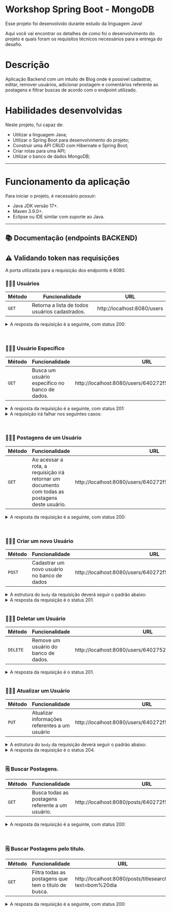 # Workshop Spring Boot - MongoDB

Esse projeto foi desenvolvido durante estudo da linguagem Java!

Aqui você vai encontrar os detalhes de como foi o desenvolvimento do projeto e quais foram os requisitos técnicos necessários para a entrega do desafio.

# Descrição
Aplicação Backend com um intuito de Blog onde é possivel cadastrar, editar, remover usuários, adicionar postagem e comentários referente as postagens e filtrar buscas de acordo com o endpoint utilizado. 

# Habilidades desenvolvidas

Neste projeto, fui capaz de:

- Utilizar a linguagem Java;
- Utilizar o Spring Boot para desenvolvimento do projeto;
- Construir uma API CRUD com Hibernate e Spring Boot;
- Criar rotas para uma API;
- Utilizar o banco de dados MongoDB;
   
---

# Funcionamento da aplicação

Para iniciar o projeto, é necessário possuir:
  - Java JDK versão 17+.
  - Maven 3.9.0+.
  - Eclipse ou IDE similar com suporte ao Java.

---

## 📚 Documentação (endpoints BACKEND)

## :warning: Validando token nas requisições

A porta utilizada para a requisição dos endpoints é 8080.

### 👨🏻‍🦱 Usuários
| Método | Funcionalidade                            | URL                        |
| ------ | ----------------------------------------- | -------------------------- |
| `GET`  | Retorna a lista de todos usuários cadastrados. | http://localhost:8080/users |

<details>
  <summary>A resposta da requisição é a seguinte, com status 200:</summary>

```json
[
    {
        "id": "640272f55aaded537531461b",
        "name": "Maria Brown",
        "email": "maria@gmail.com"
    },
    {
        "id": "640272f55aaded537531461c",
        "name": "Alex Green",
        "email": "alex@gmail.com"
    },
    {
        "id": "640272f55aaded537531461d",
        "name": "Bob Grey",
        "email": "bob@gmail.com"
    }
]
```

</details>
<br>
<br>

### 👨🏻‍🦱 Usuário Específico
| Método | Funcionalidade                                                | URL                            |
| ------ | ------------------------------------------------------------- | ------------------------------ |
| `GET`  | Busca um usuário especifico no banco de dados. | http://localhost:8080/users/640272f55aaded537531461b |

<details>
  <summary>A resposta da requisição é a seguinte, com status 201:</summary>

```json
{
    "id": "640272f55aaded537531461b",
    "name": "Maria Brown",
    "email": "maria@gmail.com"
}
```

</details>

<details>
  <summary>A requisição irá falhar nos seguintes casos:</summary>
  - A mensagem <code>'Objeto não encontrado'</code> caso não tenha esse id cadastrado no banco.
</details>

<br>
<br>

### 👨🏻‍🦱 Postagens de um Usuário
| Método   | Funcionalidade                                                                  | URL                           |
| -------- | ------------------------------------------------------------------------------- | ----------------------------- |
| `GET` | Ao acessar a rota, a requisição irá retornar um documento com todas as postagens deste usuário. | http://localhost:8080/users/640272f55aaded537531461b/posts |
<details>
  <summary>A resposta da requisição é a seguinte, com status 200:</summary>

```json
[
    {
        "id": "640272f55aaded537531461e",
        "date": "2018-03-21T00:00:00.000+00:00",
        "title": "Partiu Viagem!",
        "body": "Vou viajar para São Paulo, abraços!",
        "author": {
            "id": "640272f55aaded537531461b",
            "name": "Maria Brown"
        },
        "comments": [
            {
                "text": "Boa viagem mano",
                "date": "2018-03-21T00:00:00.000+00:00",
                "author": {
                    "id": "640272f55aaded537531461c",
                    "name": "Alex Green"
                }
            },
            {
                "text": "Aproveite",
                "date": "2018-03-22T00:00:00.000+00:00",
                "author": {
                    "id": "640272f55aaded537531461d",
                    "name": "Bob Grey"
                }
            }
        ]
    },
    {
        "id": "640272f55aaded537531461f",
        "date": "2018-03-23T00:00:00.000+00:00",
        "title": "Bom dia!",
        "body": "A viagem está sendo incrivel!",
        "author": {
            "id": "640272f55aaded537531461b",
            "name": "Maria Brown"
        },
        "comments": [
            {
                "text": "Tenha um ótimo dia",
                "date": "2018-03-23T00:00:00.000+00:00",
                "author": {
                    "id": "640272f55aaded537531461c",
                    "name": "Alex Green"
                }
            }
        ]
    }
]
```

</details>
<br>
<br>

### 👨🏻‍🦱 Criar um novo Usuário
| Método | Funcionalidade                              | URL                              |
| ------ | ------------------------------------------- | -------------------------------- |
| `POST`  | Cadastrar um novo usuário no banco de dados | http://localhost:8080/users/640272f55aaded537531461b/posts |

<details>
  <summary>A estrutura do <code>body</code> da requisição deverá seguir o padrão abaixo:</summary>

```json
{
     "name": "Maria Silva",
    "email": "maria@gmail.com"
}
```

</details>

<details>
  <summary>A resposta da requisição é o status 201.</summary>
</details>
<br>

### 👨🏻‍🦱 Deletar um Usuário
| Método | Funcionalidade                                | URL                              |
| ------ | --------------------------------------------- | -------------------------------- |
| `DELETE` | Remove um usuário do banco de dados. | http://localhost:8080/users/640275285aaded5375314620 |

<details>
  <summary>A resposta da requisição é o status 201.</summary>
</details>
<br>

### 👨🏻‍🦱 Atualizar um Usuário
| Método | Funcionalidade                            | URL                        |
| ------ | ----------------------------------------- | -------------------------- |
| `PUT`  | Atualizar informações referentes a um usuário | http://localhost:8080/users/640272f55aaded537531461b |

<details>
  <summary>A estrutura do <code>body</code> da requisição deverá seguir o padrão abaixo:</summary>

```json
{
     "name": "Maria Silva",
    "email": "maria@gmail.com"
}
```

</details>

<details>
  <summary>A resposta da requisição é o status 204.</summary>
</details>
<br>

### 🗒️ Buscar Postagens.
| Método | Funcionalidade                               | URL                        |
| ------ | -------------------------------------------- | -------------------------- |
| `GET` | Busca todas as postagens referente a um usuário. | http://localhost:8080/posts/640272f55aaded537531461e |

<details>
  <summary>A resposta da requisição é a seguinte, com status 200:</summary>

```json
{
    "id": "640272f55aaded537531461e",
    "date": "2018-03-21T00:00:00.000+00:00",
    "title": "Partiu Viagem!",
    "body": "Vou viajar para São Paulo, abraços!",
    "author": {
        "id": "640272f55aaded537531461b",
        "name": "Maria Brown"
    },
    "comments": [
        {
            "text": "Boa viagem mano",
            "date": "2018-03-21T00:00:00.000+00:00",
            "author": {
                "id": "640272f55aaded537531461c",
                "name": "Alex Green"
            }
        },
        {
            "text": "Aproveite",
            "date": "2018-03-22T00:00:00.000+00:00",
            "author": {
                "id": "640272f55aaded537531461d",
                "name": "Bob Grey"
            }
        }
    ]
}
```

</details>
<br>
<br>

### 🗒️ Buscar Postagens pelo titulo.
| Método | Funcionalidade                               | URL                        |
| ------ | -------------------------------------------- | -------------------------- |
| `GET` | Filtra todas as postagens que tem o titulo de busca. | http://localhost:8080/posts/titlesearch?text=bom%20dia |

<details>
  <summary>A resposta da requisição é a seguinte, com status 200:</summary>

```json
[
    {
        "id": "640272f55aaded537531461f",
        "date": "2018-03-23T00:00:00.000+00:00",
        "title": "Bom dia!",
        "body": "A viagem está sendo incrivel!",
        "author": {
            "id": "640272f55aaded537531461b",
            "name": "Maria Brown"
        },
        "comments": [
            {
                "text": "Tenha um ótimo dia",
                "date": "2018-03-23T00:00:00.000+00:00",
                "author": {
                    "id": "640272f55aaded537531461c",
                    "name": "Alex Green"
                }
            }
        ]
    }
]
```

</details>
<br>
<br>

